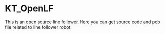 # KT_OpenLF
This is an open source line follower. Here you can get source code and pcb file related to line follower robot.
